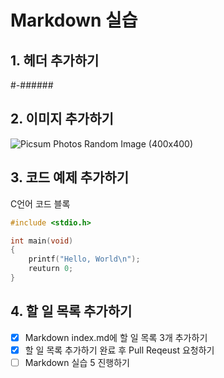 # Markdown 실습

## 1. 헤더 추가하기
#-######

## 2. 이미지 추가하기
![Picsum Photos Random Image (400x400)](https://picsum.photos/250)

## 3. 코드 예제 추가하기
C언어 코드 블록
```C
#include <stdio.h>

int main(void)
{
    printf("Hello, World\n");
    reuturn 0;
}
```

## 4. 할 일 목록 추가하기
- [x] Markdown index.md에 할 일 목록 3개 추가하기
- [x] 할 일 목록 추가하기 완료 후 Pull Reqeust 요청하기
- [ ] Markdown 실습 5 진행하기
